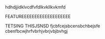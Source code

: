 hdhdjjidklvcdfvfdlkvkllkvkmfd

FEATUREEEEEEEEEEEEEEEEEEE

TETSING THISJSNSD
fjcbfcejsbcensbchbejsfe
cbenfbcwjhrfvbrhjvbrjvbjbvhgj